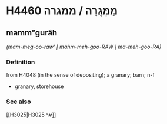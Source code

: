 # H4460 מַמְּגֻרָה / ממגרה

## mammᵉgurâh

_(mam-meg-oo-raw' | mahm-meh-ɡoo-RAW | ma-meh-ɡoo-RA)_

### Definition

from H4048 (in the sense of depositing); a granary; barn; n-f

- granary, storehouse

### See also

[[H3025|H3025 יגר]]
